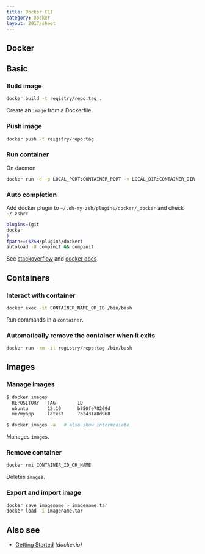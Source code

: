 ```yaml
---
title: Docker CLI
category: Docker
layout: 2017/sheet
---
```


Docker
-------------

## Basic

### Build image

```bash
docker build -t registry/repo:tag .
```

Create an `image` from a Dockerfile.

### Push image

```bash
docker push -t reigstry/repo:tag
```

### Run container

On daemon

```bash
docker run -d -p LOCAL_PORT:CONTAINER_PORT -v LOCAL_DIR:CONTAINER_DIR -e ENV=somthing registry/repo:tag
```

### Auto completion

Add docker plugin to `~/.oh-my-zsh/plugins/docker/_docker` and check `~/.zshrc`

```bash
plugins=(git 
docker
)
fpath+=($ZSH/plugins/docker)
autoload -U compinit && compinit
```

See [stackoverflow](https://stackoverflow.com/questions/37428133/zsh-docker-plugin-not-working) and [docker docs](https://docs.docker.com/compose/completion/#zsh)

Containers
-----------------

### Interact with container

```bash
docker exec -it CONTAINER_NAME_OR_ID /bin/bash 
```

Run commands in a `container`.

### Automatically remove the container when it exits

```bash
docker run -rm -it registry/repo:tag /bin/bash
```

Images
------

### Manage images

```bash
$ docker images
  REPOSITORY   TAG        ID
  ubuntu       12.10      b750fe78269d
  me/myapp     latest     7b2431a8d968
```

```bash
$ docker images -a   # also show intermediate
```

Manages `image`s.

### Remove container

```bash
docker rmi CONTAINER_ID_OR_NAME
```

Deletes `image`s.

### Export and import image

```bash
docker save imagename > imagename.tar
docker load -i imagename.tar
```

Also see
--------

 * [Getting Started](http://www.docker.io/gettingstarted/) _(docker.io)_
